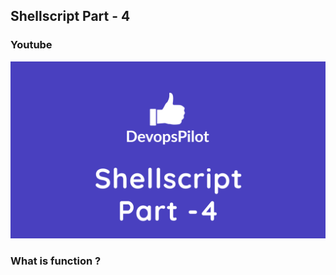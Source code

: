 ## Shellscript Part - 4

### Youtube
[![Shellscript part-4](/content/shellscript/tutorials/images/part-4.png)](https://www.youtube.com/watch?v=DipqrRNJX1c)

### What is function ?

